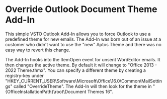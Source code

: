 # Override Outlook Document Theme Add-In

This simple VSTO Outlook Add-In allows you to force Outlook to use a predefined theme for new emails.
The Add-In was born out of an issue at a customer who didn't want to use the "new" Aptos Theme and there was no easy way to revert this change.

The Add-In hooks into the ItemOpen event for unsent WordEditor emails. It then changes the active theme. By default it will change to "Office 2013 - 2022 Theme.thmx".
You can specify a different theme by creating a registry-key under "HKEY_CURRENT_USER\Software\Microsoft\Office\16.0\Common\MailSettings" called "OverrideTheme". The Add-In will then look for the theme in "{OfficeInstallationPath}\root\Document Themes 16".